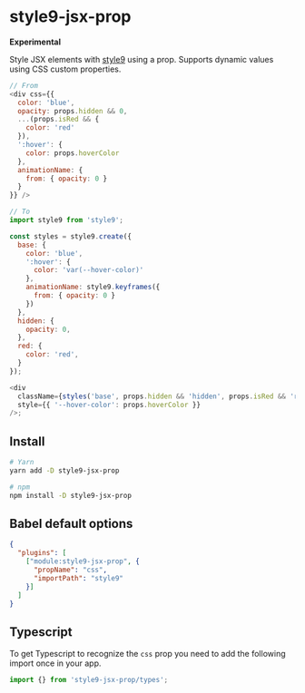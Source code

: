# style9-jsx-prop

**Experimental**

Style JSX elements with [style9](https://github.com/johanholmerin/style9) using
a prop. Supports dynamic values using CSS custom properties.

```javascript
// From
<div css={{
  color: 'blue',
  opacity: props.hidden && 0,
  ...(props.isRed && {
    color: 'red'
  }),
  ':hover': {
    color: props.hoverColor
  },
  animationName: {
    from: { opacity: 0 }
  }
}} />

// To
import style9 from 'style9';

const styles = style9.create({
  base: {
    color: 'blue',
    ':hover': {
      color: 'var(--hover-color)'
    },
    animationName: style9.keyframes({
      from: { opacity: 0 }
    })
  },
  hidden: {
    opacity: 0,
  },
  red: {
    color: 'red',
  }
});

<div
  className={styles('base', props.hidden && 'hidden', props.isRed && 'red')}
  style={{ '--hover-color': props.hoverColor }}
/>;
```

## Install

```sh
# Yarn
yarn add -D style9-jsx-prop

# npm
npm install -D style9-jsx-prop
```

## Babel default options

```json
{
  "plugins": [
    ["module:style9-jsx-prop", {
      "propName": "css",
      "importPath": "style9"
    }]
  ]
}
```

## Typescript

To get Typescript to recognize the `css` prop you need to add the following
import once in your app.

```javascript
import {} from 'style9-jsx-prop/types';
```

